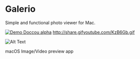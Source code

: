 # Galerio

Simple and functional photo viewer for Mac.

[![Demo Doccou alpha](https://media.giphy.com/media/52F9e4rUhdLqSm4h05/giphy.gif)](https://www.youtube.com/watch?v=ek1j272iAmc)
http://share.gifyoutube.com/KzB6Gb.gif

![Alt Text](https://media.giphy.com/media/52F9e4rUhdLqSm4h05/giphy.gif)

macOS Image/Video preview app
